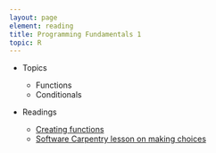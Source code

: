 ```yaml
---
layout: page
element: reading
title: Programming Fundamentals 1
topic: R
---
```


* Topics

  * Functions
  * Conditionals

* Readings

  * [Creating functions](http://swcarpentry.github.io/r-novice-inflammation/02-func-R/)
  * [Software Carpentry lesson on making choices](http://swcarpentry.github.io/r-novice-inflammation/04-cond/)
